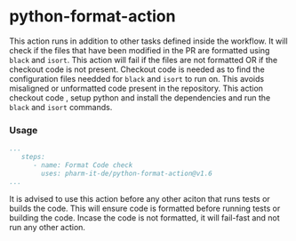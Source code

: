 # python-format-action

This action runs in addition to other tasks defined inside the workflow. It will check if the files that have been modified in the PR are formatted using `black` and `isort`.
This action will fail if the files are not formatted OR if the checkout code is not present.
Checkout code is needed as to find the configuration files needded for `black` and `isort` to run on.
This avoids misaligned or unformatted code present in the repository.
This action checkout code , setup python and install the dependencies and run the `black` and `isort` commands.

### Usage

```yaml
...
   steps:
      - name: Format Code check
        uses: pharm-it-de/python-format-action@v1.6
...
```
It is advised to use this action before any other aciton that runs tests or builds the code.
This will ensure code is formatted before running tests or building the code. 
Incase the code is not formatted, it will fail-fast and not run any other action.

